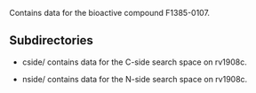 Contains data for the bioactive compound F1385-0107.

## Subdirectories

- cside/ contains data for the C-side search space on rv1908c.

- nside/ contains data for the N-side search space on rv1908c.

